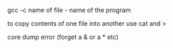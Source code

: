 gcc -c name of file - name of the program

to copy contents of one file into another use cat and > 

core dump error (forget a & or a * etc)